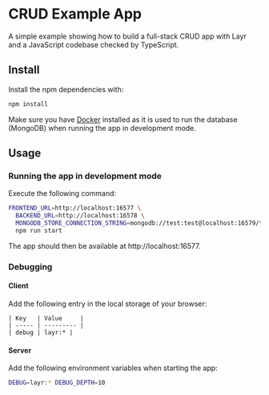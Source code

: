 # CRUD Example App

A simple example showing how to build a full-stack CRUD app with Layr and a JavaScript codebase checked by TypeScript.

## Install

Install the npm dependencies with:

```sh
npm install
```

Make sure you have [Docker](https://www.docker.com/) installed as it is used to run the database (MongoDB) when running the app in development mode.

## Usage

### Running the app in development mode

Execute the following command:

```sh
FRONTEND_URL=http://localhost:16577 \
  BACKEND_URL=http://localhost:16578 \
  MONGODB_STORE_CONNECTION_STRING=mongodb://test:test@localhost:16579/test \
  npm run start
```

The app should then be available at http://localhost:16577.

### Debugging

#### Client

Add the following entry in the local storage of your browser:

```
| Key   | Value     |
| ----- | --------- |
| debug | layr:* |
```

#### Server

Add the following environment variables when starting the app:

```sh
DEBUG=layr:* DEBUG_DEPTH=10
```
